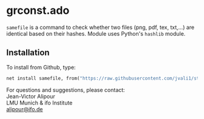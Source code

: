 ﻿# grconst.ado
`samefile` is a command to check whether two files (png, pdf, tex, txt,...) are identical based on their hashes.
Module uses Python's `hashlib` module.



## Installation
To install from Github, type:

```stata
net install samefile, from("https://raw.githubusercontent.com/jvali1/stata-samefile/master/") replace
```

For questions and suggestions, please contact:  
Jean-Victor Alipour  
LMU Munich & ifo Institute  
alipour@ifo.de 
